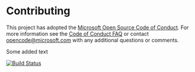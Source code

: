 # Contributing

This project has adopted the [Microsoft Open Source Code of Conduct](https://opensource.microsoft.com/codeofconduct/). For more information see the [Code of Conduct FAQ](https://opensource.microsoft.com/codeofconduct/faq/) or contact [opencode@microsoft.com](mailto:opencode@microsoft.com) with any additional questions or comments.

Some added text

[![Build Status](https://dev.azure.com/ADO-AG2/Parts%20Unlimited%20E2E%20-%20GitHub%20Integration/_apis/build/status/aweknee.PartsUnlimitedE2E?branchName=refs%2Fpull%2F1%2Fmerge)](https://dev.azure.com/ADO-AG2/Parts%20Unlimited%20E2E%20-%20GitHub%20Integration/_build/latest?definitionId=1&branchName=refs%2Fpull%2F1%2Fmerge)
